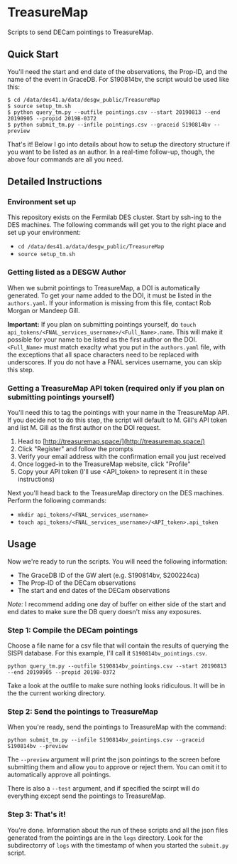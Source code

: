 # TreasureMap
Scripts to send DECam pointings to TreasureMap.

## Quick Start
You'll need the start and end date of the observations, the Prop-ID, and the name of the event in GraceDB.
For S190814bv, the script would be used like this:

```
$ cd /data/des41.a/data/desgw_public/TreasureMap
$ source setup_tm.sh
$ python query_tm.py --outfile pointings.csv --start 20190813 --end 20190905 --propid 2019B-0372
$ python submit_tm.py --infile pointings.csv --graceid S190814bv --preview
```

That's it! 
Below I go into details about how to setup the directory structure if you want to be listed as an author.
In a real-time follow-up, though, the above four commands are all you need.

## Detailed Instructions

### Environment set up
This repository exists on the Fermilab DES cluster. Start by ssh-ing to the DES machines. 
The following commands will get you to the right place and set up your environment:

- `cd /data/des41.a/data/desgw_public/TreasureMap`
- `source setup_tm.sh`

### Getting listed as a DESGW Author
When we submit pointings to TreasureMap, a DOI is automatically generated.
To get your name added to the DOI, it must be listed in the `authors.yaml`.
If your information is missing from this file, contact Rob Morgan or Mandeep Gill.

**Important:** If you plan on submitting pointings yourself, do `touch api_tokens/<FNAL_services_username>/<Full_Name>.name`. 
This will make it possible for your name to be listed as the first author on the DOI.
`<Full_Name>` must match exaclty what you put in the `authors.yaml` file, with the exceptions that all space characters need to be replaced with underscores.
If you do not have a FNAL services username, you can skip this step.

### Getting a TreasureMap API token (required only if you plan on submitting pointings yourself)
You'll need this to tag the pointings with your name in the TreasureMap API.
If you decide not to do this step, the script will default to M. Gill's API token and list M. Gill as the first author on the DOI request.

1. Head to [http://treasuremap.space/](http://treasuremap.space/)
1. Click "Register" and follow the prompts
1. Verify your email address with the confirmation email you just received
1. Once logged-in to the TreasureMap website, click "Profile"
1. Copy your API token (I'll use <API_token> to represent it in these instructions)

Next you'll head back to the TreasureMap directory on the DES machines. 
Perform the following commands:

- `mkdir api_tokens/<FNAL_services_username>`
- `touch api_tokens/<FNAL_services_username>/<API_token>.api_token`

## Usage
Now we're ready to run the scripts.
You will need the following information:

- The GraceDB ID of the GW alert (e.g. S190814bv, S200224ca)
- The Prop-ID of the DECam observations
- The start and end dates of the DECam observations

_Note:_ I recommend adding one day of buffer on either side of the start and end dates to make sure the DB query doesn't miss any exposures.

### Step 1: Compile the DECam pointings
Choose a file name for a csv file that will contain the results of querying the SISPI database.
For this example, I'll call it `S190814bv_pointings.csv`.

`python query_tm.py --outfile S190814bv_pointings.csv --start 20190813 --end 20190905 --propid 2019B-0372`

Take a look at the outfile to make sure nothing looks ridiculous.
It will be in the the current working directory.

### Step 2: Send the pointings to TreasureMap
When you're ready, send the pointings to TreasureMap with the command:

`python submit_tm.py --infile S190814bv_pointings.csv --graceid S190814bv --preview`

The `--preview` argument will print the json pointings to the screen before submitting them and allow you to approve or reject them.
You can omit it to automatically approve all pointings.

There is also a `--test` argument, and if specified the scirpt will do everything except send the pointings to TreasureMap. 

### Step 3: That's it!
You're done. 
Information about the run of these scripts and all the json files generated from the pointings are in the `logs` directory.
Look for the subdirectorry of `logs` with the timestamp of when you started the `submit.py` script.
